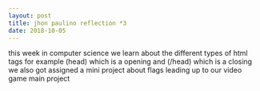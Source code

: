 ```yaml
---
layout: post
title: jhon paulino reflection *3
date: 2018-10-05
---
```


this week in computer science we learn about the different types of html tags for example (head) which is a opening and (/head) which is a closing we also got assigned a mini project about flags leading up to our video game main project  
